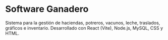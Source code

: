 # Software Ganadero

Sistema para la gestión de haciendas, potreros, vacunos, leche, traslados, gráficos e inventario. Desarrollado con React (Vite), Node.js, MySQL, CSS y HTML.
